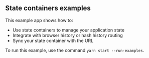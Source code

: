 ## State containers examples

This example app shows how to:
 - Use state containers to manage your application state
 - Integrate with browser history or hash history routing
 - Sync your state container with the URL

To run this example, use the command `yarn start --run-examples`.

